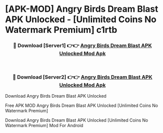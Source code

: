# [APK-MOD] Angry Birds Dream Blast APK Unlocked - [Unlimited Coins No Watermark Premium] c1rtb



<div align="center">
<h3>🔴 Download [Server1] 👉👉 <a href="https://momento.my/?title=Angry_Birds_Dream_Blast_APK_Unlocked">Angry Birds Dream Blast APK Unlocked Mod Apk</a></h3><br>

<h3>🔴 Download [Server2] 👉👉 <a href="https://momento.my/?title=Angry_Birds_Dream_Blast_APK_Unlocked">Angry Birds Dream Blast APK Unlocked Mod Apk</a></h3>
</div>



Download Angry Birds Dream Blast APK Unlocked 

Free APK MOD Angry Birds Dream Blast APK Unlocked [Unlimited Coins No Watermark Premium]

Download Angry Birds Dream Blast APK Unlocked [Unlimited Coins No Watermark Premium] Mod For Android

